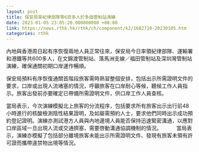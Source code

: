 ```yaml
---
layout: post
title: 保安局率紀律部隊等6百多人於多個管制站演練
date: 2023-01-05 23:05:20.000000000 +08:00
link: https://news.rthk.hk/rthk/ch/component/k2/1682710-20230105.htm
categories: rthk
---
```


內地與香港周日起有序恢復兩地人員正常往來，保安局今日率領紀律部隊、運輸署和港鐵等共600多人，在文錦渡管制站、落馬洲支線／福田管制站及深圳灣管制站演練，確保通關初期口岸運作暢順。

保安局預料有序恢復通關首階段旅客需時熟習整個安排，包括出示所需證明文件的要求，口岸或出現人流堵塞的情況，呼籲旅客在口岸耐心等候，聽候工作人員指示。旅客出發前亦要確定已帶備所需證明文件，供口岸工作人員查核。

當局表示，今次演練模擬北上旅客的分流程序，包括要求所有旅客出示出行前48小時進行的核酸檢測陰性結果證明，及如屬需預約人士，要求他們同時出示成功預約登記證明。演練亦測試港方人員與內地邊境人員能否保持迅速緊密溝通，以應對口岸區域一旦出現人流或交通擠塞，需要啓動溝通協調機制的情況。
　　 
當局表示，演練亦模擬了包括部分離境旅客未能出示所需證明文件、發現有旅客未領有許可證而攜帶違禁物出境等情況。　

